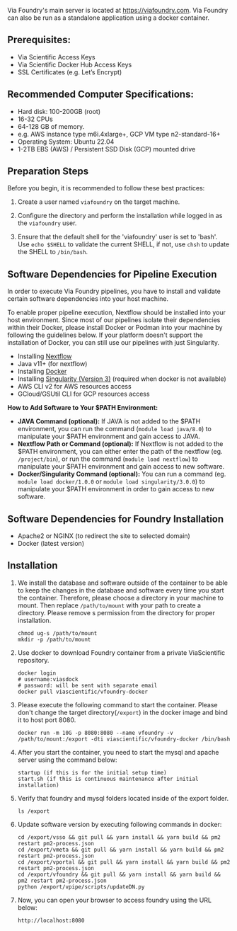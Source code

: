 Via Foundry's main server is located at <https://viafoundry.com>. Via Foundry can also be run as a standalone application using a docker container.

## Prerequisites:

- Via Scientific Access Keys
- Via Scientific Docker Hub Access Keys
- SSL Certificates (e.g. Let’s Encrypt)

## Recommended Computer Specifications:

- Hard disk: 100-200GB (root)
- 16-32 CPUs
- 64-128 GB of memory.
- e.g. AWS instance type m6i.4xlarge+, GCP VM type n2-standard-16+
- Operating System: Ubuntu 22.04
- 1-2TB EBS (AWS) / Persistent SSD Disk (GCP) mounted drive

## Preparation Steps

Before you begin, it is recommended to follow these best practices:

1. Create a user named `viafoundry` on the target machine.

2. Configure the directory and perform the installation while logged in as the `viafoundry` user.

3. Ensure that the default shell for the 'viafoundry' user is set to 'bash'. Use `echo $SHELL` to validate the current SHELL, if not, use `chsh` to update the SHELL to `/bin/bash`.
   
## Software Dependencies for Pipeline Execution

In order to execute Via Foundry pipelines, you have to install and validate
certain software dependencies into your host machine.

To enable proper pipeline execution, Nextflow should be installed into
your host environment. Since most of our pipelines isolate their
dependencies within their Docker, please
install Docker or Podman into your machine by following the guidelines
below. If your platform doesn't support the installation of Docker, you
can still use our pipelines with just Singularity.

- Installing
  [Nextflow](https://www.nextflow.io/docs/latest/getstarted.html)
- Java v11+ (for nextflow)
- Installing
  [Docker](https://docs.docker.com/engine/install/)
- Installing [Singularity (Version 3)](https://docs.sylabs.io/guides/3.0/user-guide/installation.html) (required when docker is not available)
- AWS CLI v2 for AWS resources access
- GCloud/GSUtil CLI for GCP resources access

**How to Add Software to Your $PATH Environment:**

- **JAVA Command (optional):** If JAVA is not added to the $PATH
  environment, you can run the command (`module load java/8.0`) to
  manipulate your $PATH environment and gain access to JAVA.
- **Nextflow Path or Command (optional):** If Nextflow is not added
  to the $PATH environment, you can either enter the path of the
  nextflow (eg. `/project/bin`), or run the command
  (`module load nextflow`) to manipulate your $PATH environment and
  gain access to new software.
- **Docker/Singularity Command (optional):** You can run a command
  (eg. `module load docker/1.0.0` or
  `module load singularity/3.0.0`) to manipulate your $PATH
  environment in order to gain access to new software.

## Software Dependencies for Foundry Installation

- Apache2 or NGINX (to redirect the site to selected domain)
- Docker (latest version)

## Installation

1.  We install the database and software outside of the container to be able to keep the changes in the database and software every time you start the container. Therefore, please choose a directory in your machine to mount. Then replace `/path/to/mount` with your path to create a directory. Please remove s permission from the directory for proper installation.

        chmod ug-s /path/to/mount
        mkdir -p /path/to/mount

2.  Use docker to download Foundry container from a private ViaScientific repository.

        docker login
        # username:viasdock
        # password: will be sent with separate email
        docker pull viascientific/vfoundry-docker

3.  Please execute the following command to start the container. Please don't change the target directory(`/export`) in the docker image and bind it to host port 8080.

        docker run -m 10G -p 8080:8080 --name vfoundry -v /path/to/mount:/export -dti viascientific/vfoundry-docker /bin/bash

4.  After you start the container, you need to start the mysql and apache server using the command below:

        startup (if this is for the initial setup time)
        start.sh (if this is continuous maintenance after initial installation)

5.  Verify that foundry and mysql folders located inside of the export folder.

        ls /export

6.  Update software version by executing following commands in docker:

        cd /export/vsso && git pull && yarn install && yarn build && pm2 restart pm2-process.json
        cd /export/vmeta && git pull && yarn install && yarn build && pm2 restart pm2-process.json
        cd /export/vportal && git pull && yarn install && yarn build && pm2 restart pm2-process.json
        cd /export/vfoundry && git pull && yarn install && yarn build && pm2 restart pm2-process.json
        python /export/vpipe/scripts/updateDN.py

7.  Now, you can open your browser to access foundry using the URL below:

        http://localhost:8080
